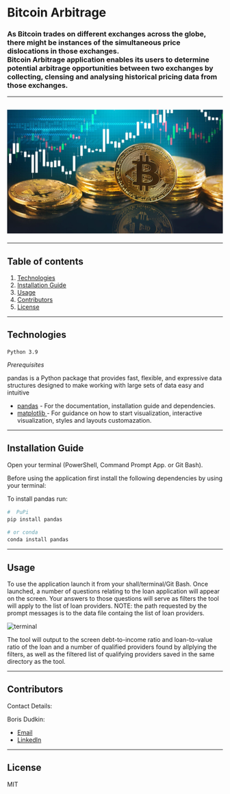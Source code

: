# Bitcoin Arbitrage

### As Bitcoin trades on different exchanges across the globe, there might be instances of the simultaneous price dislocations in those exchanges. <br /> Bitcoin Arbitrage application enables its users to determine potential arbitrage opportunities between two exchanges by collecting, clensing and analysing historical pricing data from those exchanges.

---

## ![Bitcoin](images/bitcoinprofits.jpg)

---

## Table of contents

1. [Technologies](#technologies)
2. [Installation Guide](#installation-guide)
3. [Usage](#usage)
4. [Contributors](#contributors)
5. [License](#license)

---

## Technologies

`Python 3.9`

_Prerequisites_

pandas is a Python package that provides fast, flexible, and expressive data structures designed to make working with large sets of data easy and intuitive

- [pandas](https://github.com/pandas-dev/pandas) - For the documentation, installation guide and dependencies.
- [matplotlib ](https://matplotlib.org/) - For guidance on how to start visualization, interactive visualization, styles and layouts customazation.

---

## Installation Guide

Open your terminal (PowerShell, Command Prompt App. or Git Bash).

Before using the application first install the following dependencies by using your terminal:

To install pandas run:

```python
#  PuPi
pip install pandas
```

```python
# or conda
conda install pandas
```

---

## Usage

To use the application launch it from your shall/terminal/Git Bash. Once launched, a number of questions relating to the loan application will appear on the screen. Your answers to those questions will serve as filters the tool will apply to the list of loan providers.
NOTE: the path requested by the prompt messages is to the data file containg the list of loan providers. <br />

![terminal](images/Terminal.PNG)

The tool will output to the screen debt-to-income ratio and loan-to-value ratio of the loan and a number of qualified providers found by allplying the filters, as well as the filtered list of qualifying providers saved in the same directory as the tool.

---

## Contributors

Contact Details:

Boris Dudkin:

- [Email](boris.dudkin@gmail.com)
- [LinkedIn](www.linkedin.com/in/Boris-Dudkin)

---

## License

MIT
